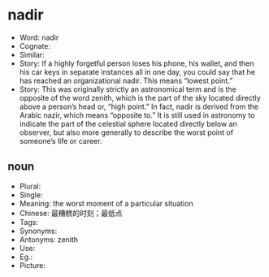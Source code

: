 # nadir

- Word: nadir
- Cognate: 
- Similar: 
- Story: If a highly forgetful person loses his phone, his wallet, and then his car keys in separate instances all in one day, you could say that he has reached an organizational nadir. This means “lowest point.”
- Story: This was originally strictly an astronomical term and is the opposite of the word zenith, which is the part of the sky located directly above a person’s head or, “high point.” In fact, nadir is derived from the Arabic nazir, which means “opposite to.” It is still used in astronomy to indicate the part of the celestial sphere located directly below an observer, but also more generally to describe the worst point of someone’s life or career.

## noun

- Plural: 
- Single: 
- Meaning: the worst moment of a particular situation
- Chinese: 最糟糕的时刻；最低点
- Tags: 
- Synonyms: 
- Antonyms: zenith
- Use: 
- Eg.: 
- Picture: 


